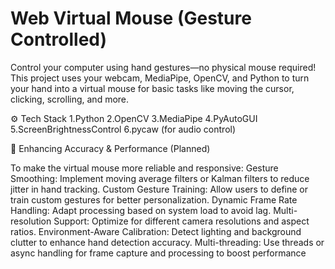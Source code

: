 # Web Virtual Mouse (Gesture Controlled)
Control your computer using hand gestures—no physical mouse required! This project uses your webcam, MediaPipe, OpenCV, and Python to turn your hand into a virtual mouse for basic tasks like moving the cursor, clicking, scrolling, and more.

⚙️ Tech Stack
1.Python
2.OpenCV
3.MediaPipe
4.PyAutoGUI
5.ScreenBrightnessControl
6.pycaw (for audio control)

🔧 Enhancing Accuracy & Performance (Planned)

To make the virtual mouse more reliable and responsive:
Gesture Smoothing: Implement moving average filters or Kalman filters to reduce jitter in hand tracking.
Custom Gesture Training: Allow users to define or train custom gestures for better personalization.
Dynamic Frame Rate Handling: Adapt processing based on system load to avoid lag.
Multi-resolution Support: Optimize for different camera resolutions and aspect ratios.
Environment-Aware Calibration: Detect lighting and background clutter to enhance hand detection accuracy.
Multi-threading: Use threads or async handling for frame capture and processing to boost performance
